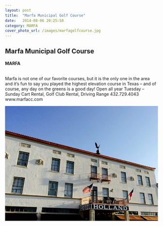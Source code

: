 ```yaml
---
layout: post
title:  "Marfa Municipal Golf Course"
date:   2014-08-06 20:25:58
category: MARFA
cover_photo_url: /images/marfagolfcourse.jpg
---
```


<div class="section-title">
  <h2>Marfa Municipal Golf Course</h2>
    <h4>MARFA</h4>
    <div class="divider-border"></div>
</div> 
<div class="column small-6">
  <p>Marfa is not one of our favorite courses, but it is the only one in the area and it’s fun to say you played the highest elevation course in Texas – and of course, any day on the greens is a good day!
  Open all year Tuesday – Sunday
  Cart Rental, Golf Club Rental, 
  Driving Range 
  432.729.4043 
  www.marfacc.com
  </p>
<div class="column small-6">
    <img src="/images/holland_hotel_alpine.jpg">
</div>   
